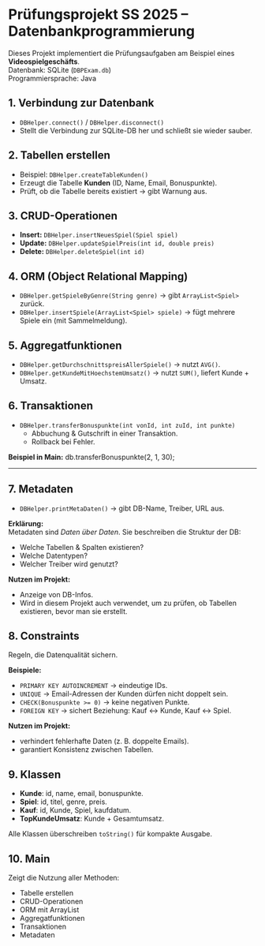 # Prüfungsprojekt SS 2025 – Datenbankprogrammierung

Dieses Projekt implementiert die Prüfungsaufgaben am Beispiel eines **Videospielgeschäfts**.  
Datenbank: SQLite (`DBPExam.db`)  
Programmiersprache: Java

## 1. Verbindung zur Datenbank
- `DBHelper.connect()` / `DBHelper.disconnect()`
- Stellt die Verbindung zur SQLite-DB her und schließt sie wieder sauber.

## 2. Tabellen erstellen
- Beispiel: `DBHelper.createTableKunden()`
- Erzeugt die Tabelle **Kunden** (ID, Name, Email, Bonuspunkte).
- Prüft, ob die Tabelle bereits existiert → gibt Warnung aus.

## 3. CRUD-Operationen
- **Insert:** `DBHelper.insertNeuesSpiel(Spiel spiel)`  
- **Update:** `DBHelper.updateSpielPreis(int id, double preis)`  
- **Delete:** `DBHelper.deleteSpiel(int id)`  

## 4. ORM (Object Relational Mapping)
- `DBHelper.getSpieleByGenre(String genre)` → gibt `ArrayList<Spiel>` zurück.  
- `DBHelper.insertSpiele(ArrayList<Spiel> spiele)` → fügt mehrere Spiele ein (mit Sammelmeldung).

## 5. Aggregatfunktionen
- `DBHelper.getDurchschnittspreisAllerSpiele()` → nutzt `AVG()`.  
- `DBHelper.getKundeMitHoechstemUmsatz()` → nutzt `SUM()`, liefert Kunde + Umsatz.

## 6. Transaktionen
- `DBHelper.transferBonuspunkte(int vonId, int zuId, int punkte)`  
  - Abbuchung & Gutschrift in einer Transaktion.  
  - Rollback bei Fehler.  

**Beispiel in Main:**
db.transferBonuspunkte(2, 1, 30);

---

## 7. Metadaten
- `DBHelper.printMetaDaten()` → gibt DB-Name, Treiber, URL aus.

**Erklärung:**  
Metadaten sind *Daten über Daten*. Sie beschreiben die Struktur der DB:  
- Welche Tabellen & Spalten existieren?  
- Welche Datentypen?  
- Welcher Treiber wird genutzt?  

**Nutzen im Projekt:**  
- Anzeige von DB-Infos.  
- Wird in diesem Projekt auch verwendet, um zu prüfen, ob Tabellen existieren, bevor man sie erstellt.

## 8. Constraints
Regeln, die Datenqualität sichern.  

**Beispiele:**  
- `PRIMARY KEY AUTOINCREMENT` → eindeutige IDs.  
- `UNIQUE` → Email-Adressen der Kunden dürfen nicht doppelt sein.  
- `CHECK(Bonuspunkte >= 0)` → keine negativen Punkte.  
- `FOREIGN KEY` → sichert Beziehung: Kauf ↔ Kunde, Kauf ↔ Spiel.  

**Nutzen im Projekt:**  
- verhindert fehlerhafte Daten (z. B. doppelte Emails).  
- garantiert Konsistenz zwischen Tabellen.

## 9. Klassen
- **Kunde**: id, name, email, bonuspunkte.  
- **Spiel**: id, titel, genre, preis.  
- **Kauf**: id, Kunde, Spiel, kaufdatum.  
- **TopKundeUmsatz**: Kunde + Gesamtumsatz.  

Alle Klassen überschreiben `toString()` für kompakte Ausgabe.  

## 10. Main
Zeigt die Nutzung aller Methoden:  
- Tabelle erstellen  
- CRUD-Operationen  
- ORM mit ArrayList  
- Aggregatfunktionen  
- Transaktionen  
- Metadaten  
